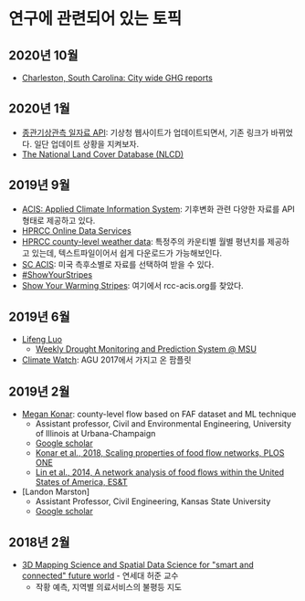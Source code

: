 # 연구에 관련되어 있는 토픽

## 2020년 10월

* [Charleston, South Carolina: City wide GHG reports](https://www.charleston-sc.gov/2311/Greenhouse-Gas-Emissions)

## 2020년 1월

* [종관기상관측 일자료 API](https://data.kma.go.kr/api/selectApiDetail.do?openApiNo=242): 기상청 웹사이트가 업데이트되면서, 기존 링크가 바뀌었다. 일단 업데이트 상황을 지켜보자.
* [The National Land Cover Database (NLCD)](https://www.mrlc.gov/data)

## 2019년 9월

* [ACIS: Applied Climate Information System](http://www.rcc-acis.org/examples.html): 기후변화 관련 다양한 자료를 API 형태로 제공하고 있다.
* [HPRCC Online Data Services](https://hprcc.unl.edu/onlinedataservices.php#data)
* [HPRCC county-level weather data](https://hprcc.unl.edu/datasets.php?set=CountyData): 특정주의 카운티별 월별 평년치를 제공하고 있는데, 텍스트파일이어서 쉽게 다운로드가 가능해보인다.
* [SC ACIS](http://scacis.rcc-acis.org/): 미국 측후소별로 자료를 선택하여 받을 수 있다.
* [#ShowYourStripes](https://showyourstripes.info/)
* [Show Your Warming Stripes](https://climatecentral.org/outreach/alert-archive/2019/2019WarmingStripesPage.html): 여기에서 rcc-acis.org를 찾았다.

## 2019년 6월

* [Lifeng Luo](http://drought.geo.msu.edu/group.php)
  * [Weekly Drought Monitoring and Prediction System @ MSU](http://drought.geo.msu.edu/research/forecast/drought.php)
* [Climate Watch](https://www.climatewatchdata.org/): AGU 2017에서 가지고 온 팜플릿

## 2019년 2월

* [Megan Konar](https://cee.illinois.edu/directory/profile/mkonar): county-level flow based on FAF dataset and ML technique
  * Assistant professor, Civil and Environmental Engineering, University of Illinois at Urbana-Champaign
  * [Google scholar](https://scholar.google.com/citations?hl=en&user=rYsjF0oAAAAJ&view_op=list_works&sortby=pubdate)
  * [Konar et al., 2018, Scaling properties of food flow networks, PLOS ONE](https://journals.plos.org/plosone/article?id=10.1371/journal.pone.0199498)
  * [Lin et al., 2014, A network analysis of food flows within the United States of America, ES&T](https://pubs.acs.org/doi/abs/10.1021/es500471d)
* [Landon Marston]
  * Assistant Professor, Civil Engineering, Kansas State University
  * [Google scholar](https://scholar.google.com/citations?user=Q7BS0vEAAAAJ&hl=en)

## 2018년 2월

* [3D Mapping Science and Spatial Data Science for "smart and connected" future world](http://tv.naver.com/v/2612169/list/152709) - 연세대 허준 교수
  * 작황 예측, 지역별 의료서비스의 불평등 지도
